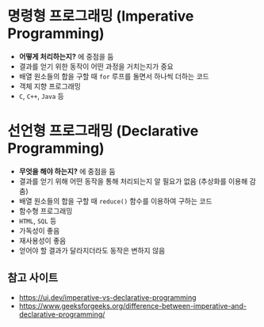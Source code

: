 # 명령형 프로그래밍 (Imperative Programming)
- **어떻게 처리하는지?** 에 중점을 둠
- 결과를 얻기 위한 동작이 어떤 과정을 거치는지가 중요
- 배열 원소들의 합을 구할 때 `for` 루프를 돌면서 하나씩 더하는 코드
- 객체 지향 프로그래밍
- `C`, `C++`, `Java` 등

# 선언형 프로그래밍 (Declarative Programming)
- **무엇을 해야 하는지?** 에 중점을 둠
- 결과를 얻기 위해 어떤 동작을 통해 처리되는지 알 필요가 없음 (추상화를 이용해 감춤)
- 배열 원소들의 합을 구할 때 `reduce()` 함수를 이용하여 구하는 코드
- 함수형 프로그래밍
- `HTML`, `SQL` 등
- 가독성이 좋음
- 재사용성이 좋음
- 얻어야 할 결과가 달라지더라도 동작은 변하지 않음

## 참고 사이트
- https://ui.dev/imperative-vs-declarative-programming
- https://www.geeksforgeeks.org/difference-between-imperative-and-declarative-programming/